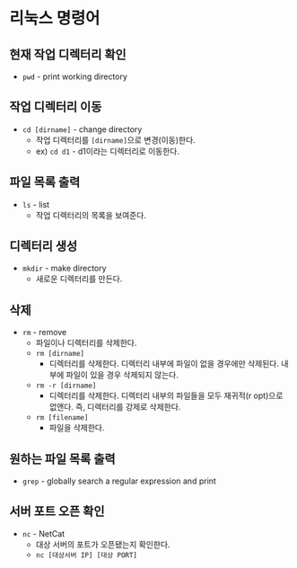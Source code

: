 # 리눅스 명령어

## 현재 작업 디렉터리 확인
- `pwd` - print working directory

## 작업 디렉터리 이동
- `cd [dirname]` - change directory
  - 작업 디렉터리를 `[dirname]`으로 변경(이동)한다.
  - ex) `cd d1` - d1이라는 디렉터리로 이동한다.

## 파일 목록 출력
- `ls` - list
  - 작업 디렉터리의 목록을 보여준다.

## 디렉터리 생성
- `mkdir` - make directory
  - 새로운 디렉터리를 만든다.

## 삭제
- `rm` - remove
  - 파일이나 디렉터리를 삭제한다.
  - `rm [dirname]`
    - 디렉터리를 삭제한다. 디렉터리 내부에 파일이 없을 경우에만 삭제된다. 내부에 파일이 있을 경우 삭제되지 않는다.
  - `rm -r [dirname]`
    - 디렉터리를 삭제한다. 디렉터리 내부의 파일들을 모두 재귀적(r opt)으로 없앤다. 즉, 디렉터리를 강제로 삭제한다.
  - `rm [filename]`
    - 파일을 삭제한다.

## 원하는 파일 목록 출력
- `grep` - globally search a regular expression and print

## 서버 포트 오픈 확인
- `nc` - NetCat
  - 대상 서버의 포트가 오픈됐는지 확인한다.
  - `nc [대상서버 IP] [대상 PORT]`

